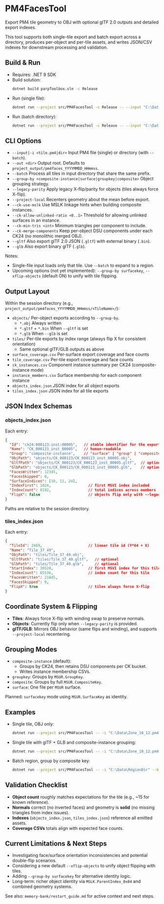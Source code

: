 # PM4FacesTool

Export PM4 tile geometry to OBJ with optional glTF 2.0 outputs and detailed export indexes.

This tool supports both single-tile export and batch export across a directory, produces per-object and per-tile assets, and writes JSON/CSV indexes for downstream processing and validation.

## Build & Run

- Requires: .NET 9 SDK
- Build solution:
  ```bash
  dotnet build parpToolbox.sln -c Release
  ```
- Run (single file):
  ```bash
  dotnet run --project src/PM4FacesTool -c Release -- --input "C:\Data\Zone_10_12.pm4"
  ```
- Run (batch directory):
  ```bash
  dotnet run --project src/PM4FacesTool -c Release -- --input "C:\Data\RegionDir" --batch
  ```

## CLI Options

- `--input|-i <tile.pm4|dir>` Input PM4 file (single) or directory (with `--batch`).
- `--out <dir>` Output root. Defaults to `project_output/pm4faces_YYYYMMDD_HHmmss`.
- `--batch` Process all tiles in input directory that share the same prefix.
- `--group-by <composite-instance|surface|groupkey|composite>` Object grouping strategy.
- `--legacy-parity` Apply legacy X-flip/parity for objects (tiles always force X-flip).
- `--project-local` Recenters geometry about the mean before export.
- `--ck-use-mslk` Use MSLK linkage hints when building composite instances.
- `--ck-allow-unlinked-ratio <0..1>` Threshold for allowing unlinked surfaces in an instance.
- `--ck-min-tris <int>` Minimum triangles per component to include.
- `--ck-merge-components` Keep per-object DSU components under each CK24 (no monolithic merged OBJ).
- `--gltf` Also export glTF 2.0 JSON (`.gltf`) with external binary (`.bin`).
- `--glb` Also export binary glTF (`.glb`).

Notes:
- Single-file input loads only that tile. Use `--batch` to expand to a region.
- Upcoming options (not yet implemented): `--group-by surfacekey`, `--xflip-objects` (default ON) to unify with tile flipping.

## Output Layout

Within the session directory (e.g., `project_output/pm4faces_YYYYMMDD_HHmmss/<TileName>/`):

- `objects/` Per-object exports according to `--group-by`.
  - `*.obj` Always written
  - `*.gltf` + `*.bin` When `--gltf` is set
  - `*.glb` When `--glb` is set
- `tiles/` Per-tile exports by index range (always flip X for consistent orientation)
  - Same optional glTF/GLB outputs as above
- `surface_coverage.csv` Per-surface export coverage and face counts
- `tile_coverage.csv` Per-tile export coverage and face counts
- `ck_instances.csv` Component instance summary per CK24 (composite-instance mode)
- `instance_members.csv` Surface membership for each component instance
- `objects_index.json` JSON index for all object exports
- `tiles_index.json` JSON index for all tile exports

## JSON Index Schemas

### objects_index.json
Each entry:
```json
{
  "Id": "ck24:000123:inst:00005",   // stable identifier for the exported object
  "Name": "CK_000123_inst_00005",   // human-readable
  "Group": "composite-instance",    // "surface" | "group" | "composite-instance"
  "ObjPath": "objects/CK_000123/CK_000123_inst_00005.obj",
  "GltfPath": "objects/CK_000123/CK_000123_inst_00005.gltf",  // optional
  "GlbPath": "objects/CK_000123/CK_000123_inst_00005.glb",    // optional
  "FacesWritten": 12345,
  "FacesSkipped": 0,
  "SurfaceIndices": [10, 11, 24],
  "IndexFirst": 1024,                 // first MSVI index included
  "IndexCount": 8192,                 // total indices across members
  "FlipX": false                      // objects flip only with --legacy-parity (currently)
}
```
Paths are relative to the session directory.

### tiles_index.json
Each entry:
```json
{
  "TileId": 2469,                     // linear tile id (Y*64 + X)
  "Name": "Tile_37_49",
  "ObjPath": "tiles/Tile_37_49.obj",
  "GltfPath": "tiles/Tile_37_49.gltf",   // optional
  "GlbPath": "tiles/Tile_37_49.glb",     // optional
  "StartIndex": 30528,                // first MSVI index for this tile
  "IndexCount": 65536,                // index count for this tile
  "FacesWritten": 21845,
  "FacesSkipped": 0,
  "FlipX": true                       // tiles always force X-flip
}
```

## Coordinate System & Flipping

- **Tiles**: Always force X-flip with winding swap to preserve normals.
- **Objects**: Currently flip only when `--legacy-parity` is provided.
- **glTF/GLB**: Mirrors OBJ behavior (same flips and winding), and supports `--project-local` recentering.

## Grouping Modes

- `composite-instance` (default):
  - Groups by CK24, then retains DSU components per CK bucket.
  - Writes instance membership CSVs.
- `groupkey`: Groups by `MSUR.GroupKey`.
- `composite`: Groups by full `MSUR.CompositeKey`.
- `surface`: One file per `MSUR` surface.

Planned: `surfacekey` mode using `MSUR.SurfaceKey` as identity.

## Examples

- Single tile, OBJ only:
  ```bash
  dotnet run --project src/PM4FacesTool -- -i "C:\Data\Zone_10_12.pm4"
  ```
- Single tile with glTF + GLB and composite-instance grouping:
  ```bash
  dotnet run --project src/PM4FacesTool -- -i "C:\Data\Zone_10_12.pm4" --group-by composite-instance --gltf --glb
  ```
- Batch region, group by composite key:
  ```bash
  dotnet run --project src/PM4FacesTool -- -i "C:\Data\RegionDir" --batch --group-by composite --gltf
  ```

## Validation Checklist

- **Object count** roughly matches expectations for the tile (e.g., ~15 for known reference).
- **Normals** correct (no inverted faces) and geometry is **solid** (no missing triangles from index issues).
- **Indexes** (`objects_index.json`, `tiles_index.json`) reference all emitted assets.
- **Coverage CSVs** totals align with expected face counts.

## Current Limitations & Next Steps

- Investigating face/surface orientation inconsistencies and potential double-flip scenarios.
- Considering a new default `--xflip-objects` to unify object flipping with tiles.
- Adding `--group-by surfacekey` for alternative identity logic.
- Long-term: richer object identity via `MSLK.ParentIndex_0x04` and combined geometry systems.

See also: `memory-bank/restart_guide.md` for active context and next steps.
